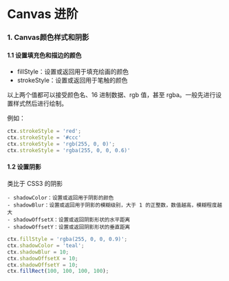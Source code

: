 # Canvas 进阶

### 1. Canvas颜色样式和阴影

#### 1.1 设置填充色和描边的颜色

- fillStyle：设置或返回用于填充绘画的颜色
- strokeStyle：设置或返回用于笔触的颜色

以上两个值都可以接受颜色名、16 进制数据、rgb 值，甚至 rgba。一般先进行设置样式然后进行绘制。

例如：

```javascript
ctx.strokeStyle = 'red';
ctx.strokeStyle = '#ccc'
ctx.strokeStyle = 'rgb(255, 0, 0)';
ctx.strokeStyle = 'rgba(255, 0, 0, 0.6)'
```

#### 1.2 设置阴影

类比于 CSS3 的阴影

	- shadowColor：设置或返回用于阴影的颜色
	- shadowBlur：设置或返回用于阴影的模糊级别，大于 1 的正整数，数值越高，模糊程度越大
	- shadowOffsetX：设置或返回阴影形状的水平距离
	- shadowOffsetY：设置或返回阴影形状的垂直距离

```js
ctx.fillStyle = 'rgba(255, 0, 0, 0.9)';
ctx.shadowColor = 'teal';
ctx.shadowBlur = 10;
ctx.shadowOffsetX = 10;
ctx.shadowOffsetY = 10;
ctx.fillRect(100, 100, 100, 100);
```

